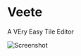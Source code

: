 Veete
=====

A VEry Easy Tile Editor

![Screenshot](https://github.com/yuripourre/veete/blob/master/screenshot.png?raw=true)
